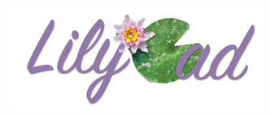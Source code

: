 
![LilyCad](https://github.com/NoDataFound/LilyCad/raw/master/Images/LilyCad_logov2.png "LilyCad - More info coming soon.")
